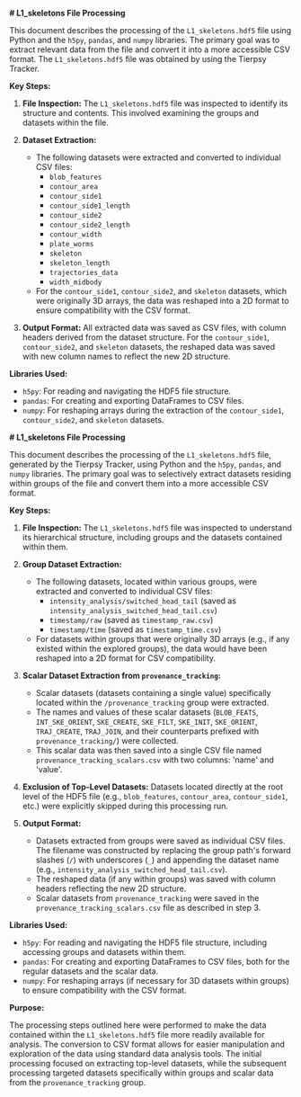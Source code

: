 **# L1_skeletons File Processing**

This document describes the processing of the `L1_skeletons.hdf5` file using Python and the `h5py`, `pandas`, and `numpy` libraries. The primary goal was to extract relevant data from the file and convert it into a more accessible CSV format. The `L1_skeletons.hdf5` file was obtained by using the Tierpsy Tracker.

**Key Steps:**

1.  **File Inspection:** The `L1_skeletons.hdf5` file was inspected to identify its structure and contents. This involved examining the groups and datasets within the file.
2.  **Dataset Extraction:**
    * The following datasets were extracted and converted to individual CSV files:
        * `blob_features`
        * `contour_area`
        * `contour_side1`
        * `contour_side1_length`
        * `contour_side2`
        * `contour_side2_length`
        * `contour_width`
        * `plate_worms`
        * `skeleton`
        * `skeleton_length`
        * `trajectories_data`
        * `width_midbody`
    * For the `contour_side1`, `contour_side2`, and `skeleton` datasets, which were originally 3D arrays, the data was reshaped into a 2D format to ensure compatibility with the CSV format.

3.  **Output Format:** All extracted data was saved as CSV files, with column headers derived from the dataset structure.  For the `contour_side1`, `contour_side2`, and `skeleton` datasets, the reshaped data was saved with new column names to reflect the new 2D structure.

**Libraries Used:**

* `h5py`: For reading and navigating the HDF5 file structure.
* `pandas`: For creating and exporting DataFrames to CSV files.
* `numpy`: For reshaping arrays during the extraction of the `contour_side1`, `contour_side2`, and `skeleton` datasets.

**# L1_skeletons File Processing**

This document describes the processing of the `L1_skeletons.hdf5` file, generated by the Tierpsy Tracker, using Python and the `h5py`, `pandas`, and `numpy` libraries. The primary goal was to selectively extract datasets residing within groups of the file and convert them into a more accessible CSV format.

**Key Steps:**

1.  **File Inspection:** The `L1_skeletons.hdf5` file was inspected to understand its hierarchical structure, including groups and the datasets contained within them.

2.  **Group Dataset Extraction:**
    * The following datasets, located within various groups, were extracted and converted to individual CSV files:
        * `intensity_analysis/switched_head_tail` (saved as `intensity_analysis_switched_head_tail.csv`)
        * `timestamp/raw` (saved as `timestamp_raw.csv`)
        * `timestamp/time` (saved as `timestamp_time.csv`)
    * For datasets within groups that were originally 3D arrays (e.g., if any existed within the explored groups), the data would have been reshaped into a 2D format for CSV compatibility.

3.  **Scalar Dataset Extraction from `provenance_tracking`:**
    * Scalar datasets (datasets containing a single value) specifically located within the `/provenance_tracking` group were extracted.
    * The names and values of these scalar datasets (`BLOB_FEATS`, `INT_SKE_ORIENT`, `SKE_CREATE`, `SKE_FILT`, `SKE_INIT`, `SKE_ORIENT`, `TRAJ_CREATE`, `TRAJ_JOIN`, and their counterparts prefixed with `provenance_tracking/`) were collected.
    * This scalar data was then saved into a single CSV file named `provenance_tracking_scalars.csv` with two columns: 'name' and 'value'.

4.  **Exclusion of Top-Level Datasets:** Datasets located directly at the root level of the HDF5 file (e.g., `blob_features`, `contour_area`, `contour_side1`, etc.) were explicitly skipped during this processing run.

5.  **Output Format:**
    * Datasets extracted from groups were saved as individual CSV files. The filename was constructed by replacing the group path's forward slashes (`/`) with underscores (`_`) and appending the dataset name (e.g., `intensity_analysis_switched_head_tail.csv`).
    * The reshaped data (if any within groups) was saved with column headers reflecting the new 2D structure.
    * Scalar datasets from `provenance_tracking` were saved in the `provenance_tracking_scalars.csv` file as described in step 3.

**Libraries Used:**

* `h5py`: For reading and navigating the HDF5 file structure, including accessing groups and datasets within them.
* `pandas`: For creating and exporting DataFrames to CSV files, both for the regular datasets and the scalar data.
* `numpy`: For reshaping arrays (if necessary for 3D datasets within groups) to ensure compatibility with the CSV format.

**Purpose:**

The processing steps outlined here were performed to make the data contained within the `L1_skeletons.hdf5` file more readily available for analysis. The conversion to CSV format allows for easier manipulation and exploration of the data using standard data analysis tools. The initial processing focused on extracting top-level datasets, while the subsequent processing targeted datasets specifically within groups and scalar data from the `provenance_tracking` group.
